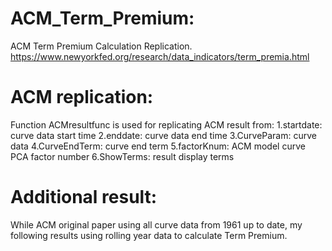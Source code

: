 # ACM_Term_Premium:
ACM Term Premium Calculation Replication. https://www.newyorkfed.org/research/data_indicators/term_premia.html

# ACM replication:

Function ACMresultfunc is used for replicating ACM result from:
1.startdate: curve data start time
2.enddate: curve data end time
3.CurveParam: curve data
4.CurveEndTerm: curve end term
5.factorKnum: ACM model curve PCA factor number
6.ShowTerms: result display terms

# Additional result:
While ACM original paper using all curve data from 1961 up to date, my following results using rolling year data to calculate Term Premium.